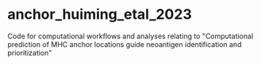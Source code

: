 # anchor_huiming_etal_2023
Code for computational workflows and analyses relating to "Computational prediction of MHC anchor locations guide neoantigen identification and prioritization"
